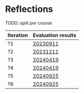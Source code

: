 # Reflections

TODO: split per course

Iteration |Evaluation results
----------|-----------------------------
?1        |[20230911](20230911/README.md)
?2        |[20231211](20231211/README.md)
?3        |[20240419](20240419/README.md)
?4        |[20240419](20240524/README.md)
?5        |[20240925](20240925/README.md)
?6        |[20240925](20241111/README.md)
